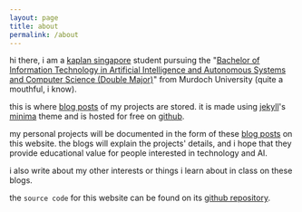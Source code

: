 ```yaml
---
layout: page
title: about
permalink: /about
---
```


hi there, i am a [kaplan singapore][kaplan] student pursuing the "[Bachelor of Information Technology in Artificial Intelligence and Autonomous Systems and Computer Science (Double Major)][degree]" from Murdoch University (quite a mouthful, i know).

this is where [blog posts][home] of my projects are stored. it is made using [jekyll][jekyll]'s [minima][minima] theme and is hosted for free on [github][github].

my personal projects will be documented in the form of these [blog posts][home] on this website. the blogs will explain the projects' details, and i hope that they provide educational value for people interested in technology and AI.

i also write about my other interests or things i learn about in class on these blogs.

the `source code` for this website can be found on its [github repository][github repo].

[home]: /
[kaplan]: https://www.kaplan.com.sg
[degree]: https://www.kaplan.com.sg/bachelors-degree/bachelor-of-information-technology-in-artificial-intelligence-and-autonomous-systems-and-computer-science-double-major
[jekyll]: https://jekyllrb.com/
[minima]: https://github.com/jekyll/minima
[github]: https://github.com
[github repo]: https://github.com/de-soot/de-soot.github.io
